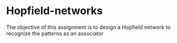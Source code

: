 # Hopfield-networks
The objective of this assignment is to design a Hopfield network to recognize the patterns as an associator
